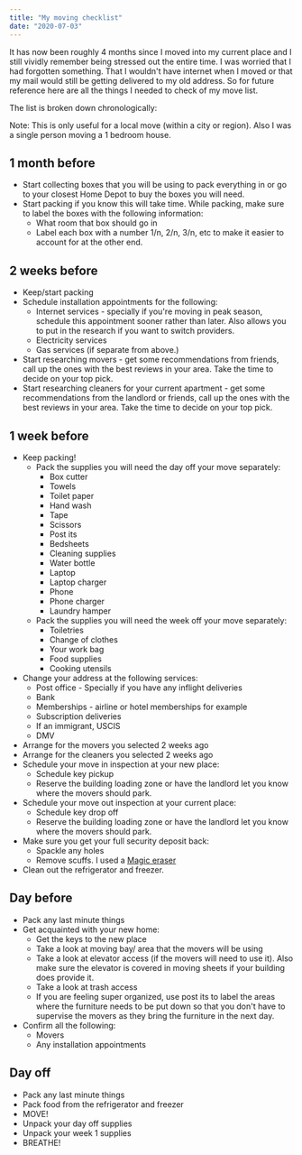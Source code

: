 ```yaml
---
title: "My moving checklist"
date: "2020-07-03"
---
```


It has now been roughly 4 months since I moved into my current place and I still vividly remember being stressed out the entire time. I was worried that I had forgotten something. That I wouldn't have internet when I moved or that my mail would still be getting delivered to my old address. So for future reference here are all the things I needed to check of my move list. 

The list is broken down chronologically:

Note: This is only useful for a local move (within a city or region). Also I was a single person moving a 1 bedroom house.

## 1 month before
- Start collecting boxes that you will be using to pack everything in or go to your closest Home Depot to buy the boxes you will need. 
- Start packing if you know this will take time. While packing, make sure to label the boxes with the following information:
  - What room that box should go in
  - Label each box with a number 1/n, 2/n, 3/n, etc to make it easier to account for at the other end. 

## 2 weeks before
- Keep/start packing
- Schedule installation appointments for the following:
  - Internet services - specially if you're moving in peak season, schedule this appointment sooner rather than later. Also allows you to put in the research if you want to switch providers.
  - Electricity services
  - Gas services (if separate from above.)
- Start researching movers - get some recommendations from friends, call up the ones with the best reviews in your area. Take the time to decide on your top pick.
- Start researching cleaners for your current apartment - get some recommendations from the landlord or friends, call up the ones with the best reviews in your area. Take the time to decide on your top pick.

## 1 week before
- Keep packing!
  - Pack the supplies you will need the day off your move separately:
    - Box cutter
    - Towels
    - Toilet paper
    - Hand wash
    - Tape
    - Scissors
    - Post its
    - Bedsheets
    - Cleaning supplies
    - Water bottle
    - Laptop 
    - Laptop charger
    - Phone
    - Phone charger
    - Laundry hamper
  - Pack the supplies you will need the week off your move separately:
    - Toiletries
    - Change of clothes
    - Your work bag
    - Food supplies
    - Cooking utensils
- Change your address at the following services:
  - Post office - Specially if you have any inflight deliveries
  - Bank
  - Memberships - airline or hotel memberships for example
  - Subscription deliveries
  - If an immigrant, USCIS
  - DMV
- Arrange for the movers you selected 2 weeks ago
- Arrange for the cleaners you selected 2 weeks ago
- Schedule your move in inspection at your new place:
  - Schedule key pickup
  - Reserve the building loading zone or have the landlord let you know where the movers should park.
- Schedule your move out inspection at your current place:
  - Schedule key drop off
  - Reserve the building loading zone or have the landlord let you know where the movers should park.
- Make sure you get your full security deposit back:
  - Spackle any holes
  - Remove scuffs. I used a [Magic eraser](https://www.mrclean.com/en-us/shop-products/magic-erasers)
- Clean out the refrigerator and freezer.

## Day before
- Pack any last minute things
- Get acquainted with your new home:
  - Get the keys to the new place
  - Take a look at moving bay/ area that the movers will be using
  - Take a look at elevator access (if the movers will need to use it). Also make sure the elevator is covered in moving sheets if your building does provide it.
  - Take a look at trash access
  - If you are feeling super organized, use post its to label the areas where the furniture needs to be put down so that you don't have to supervise the movers as they bring the furniture in the next day. 
- Confirm all the following:
  - Movers
  - Any installation appointments

## Day off
- Pack any last minute things
- Pack food from the refrigerator and freezer
- MOVE!
- Unpack your day off supplies
- Unpack your week 1 supplies
- BREATHE!